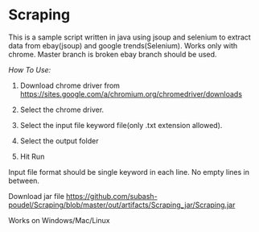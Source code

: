 # Scraping
This is a sample script written in java using jsoup and selenium to extract data from ebay(jsoup) and google trends(Selenium). Works only with chrome. Master branch is broken ebay branch should be used.

*How To Use:*

1. Download chrome driver from https://sites.google.com/a/chromium.org/chromedriver/downloads

2. Select the chrome driver.

3. Select the input file keyword file(only .txt extension allowed).

4. Select the output folder

5. Hit Run

Input file format should be single keyword in each line. No empty lines in between.

Download jar file https://github.com/subash-poudel/Scraping/blob/master/out/artifacts/Scraping_jar/Scraping.jar

Works on Windows/Mac/Linux

